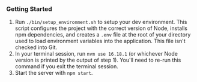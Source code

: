 ### Getting Started
1. Run `./bin/setup_environment.sh` to setup your dev environment. This script configures the project with the correct version of Node, installs npm dependencies,
and creates a `.env` file at the root of your directory used to load environment variables into the application. This file isn't checked into Git.
2. In your terminal session, run `nvm use 16.18.1` (or whichever Node version is printed by the output of step 1). You'll need to re-run this command if you exit the terminal session.
3. Start the server with `npm start`.
